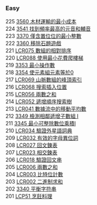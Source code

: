 ### Easy 

225 [3560 木材運輸的最小成本](./Easy/3560.md)  
224 [3541 找到頻率最高的元音和輔音](./Easy/3541.md)  
223 [3370 僅含置位位的最小整數](./Easy/3370.md)  
222 [3360 移除石題遊戲](./Easy/3360.md)  
221 [LCR075 數組的相對排序](./Easy/LCR075.md)  
220 [LCR088 使用最小花費爬樓梯](./Easy/LCR088.md)  
219 [3353 最小操作數](./Easy/3353.md)  
218 [3354 使元素組元素等於0](./Easy/3354.md)  
217 [LCR069 山脈數組的峰頂索引](./Easy/LCR069.md)  
216 [LCR068 搜索插入位置](./Easy/LCR068.md)  
215 [LCR056 兩數之和](./Easy/LCR056.md)  
214 [LCR052 遞增順序搜索樹](./Easy/LCR052.md)  
213 [LCR041 數據流中的移動平均數](./Easy/LCR041.md)  
212 [3349 檢測相鄰遞增子數組 I](./Easy/3349.md)  
211 [3345 最小可整除數位乘積I](./Easy/3345.md)  
210 [LCR034 驗證外星語詞典](./Easy/LCR034.md)  
209 [LCR032 有效的字母異位詞](./Easy/LCR032.md)  
208 [LCR027 回文鍊表](./Easy/LCR027.md)  
207 [LCR023 相交鍊表](./Easy/LCR023.md)  
206 [LCR018 驗證回文串](./Easy/LCR018.md)  
205 [LCR006 兩數之和](./Easy/LCR006.md)  
204 [LCR003 比特位計數](./Easy/LCR003.md)  
203 [LCR002 二進制求和](./Easy/LCR002.md)  
202 [3340 平衡字符串](./Easy/3340.md)  
201 [LCP51 烹飪料理](./Easy/LCP051.md)  